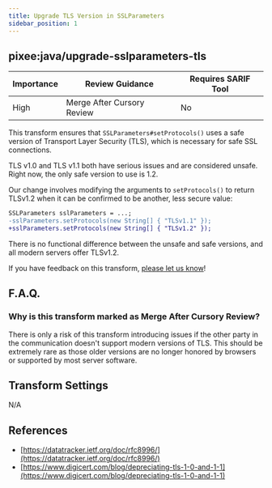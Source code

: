 ```yaml
---
title: Upgrade TLS Version in SSLParameters 
sidebar_position: 1
---
```


## pixee:java/upgrade-sslparameters-tls

| Importance | Review Guidance            | Requires SARIF Tool |
|------------|----------------------------|---------------------|
| High       | Merge After Cursory Review | No                  |

This transform ensures that `SSLParameters#setProtocols()` uses a safe version of Transport Layer Security (TLS), which is necessary for safe SSL connections.

TLS v1.0 and TLS v1.1 both have serious issues and are considered unsafe. Right now, the only safe version to use is 1.2.

Our change involves modifying the arguments to `setProtocols()` to return TLSv1.2 when it can be confirmed to be another, less secure value:

```diff
SSLParameters sslParameters = ...;
-sslParameters.setProtocols(new String[] { "TLSv1.1" });
+sslParameters.setProtocols(new String[] { "TLSv1.2" });
```

There is no functional difference between the unsafe and safe versions, and all modern servers offer TLSv1.2.

If you have feedback on this transform, [please let us know](mailto:feedback@pixee.ai)!

## F.A.Q. 

### Why is this transform marked as Merge After Cursory Review?

There is only a risk of this transform introducing issues if the other party in the communication doesn't support modern versions of TLS. This should be extremely rare as those older versions are no longer honored by browsers or supported by most server software.

## Transform Settings

N/A

## References

* [https://datatracker.ietf.org/doc/rfc8996/](https://datatracker.ietf.org/doc/rfc8996/)
* [https://www.digicert.com/blog/depreciating-tls-1-0-and-1-1](https://www.digicert.com/blog/depreciating-tls-1-0-and-1-1)